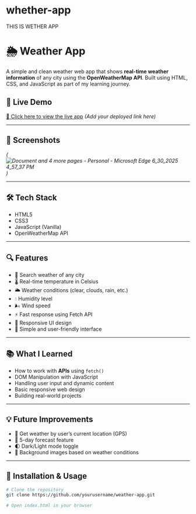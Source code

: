 # whether-app
THIS IS WETHER APP
# 🌦️ Weather App

A simple and clean weather web app that shows **real-time weather information** of any city using the **OpenWeatherMap API**. Built using HTML, CSS, and JavaScript as part of my learning journey.

## 🚀 Live Demo

[🔗 Click here to view the live app](#) *(Add your deployed link here)*

---

## 📸 Screenshots

*(![Document and 4 more pages - Personal - Microsoft​ Edge 6_30_2025 4_57_37 PM](https://github.com/user-attachments/assets/bc52cf07-a84e-4290-b72c-b25d2cf0facc)
)*

---

## 🛠️ Tech Stack

- HTML5
- CSS3
- JavaScript (Vanilla)
- OpenWeatherMap API

---

## 🔍 Features

- 🔎 Search weather of any city
- 🌡️ Real-time temperature in Celsius
- 🌥️ Weather conditions (clear, clouds, rain, etc.)
- 💧 Humidity level
- 🌬️ Wind speed
- ⚡ Fast response using Fetch API
- 📱 Responsive UI design
- 🎨 Simple and user-friendly interface

---

## 📚 What I Learned

- How to work with **APIs** using `fetch()`
- DOM Manipulation with JavaScript
- Handling user input and dynamic content
- Basic responsive web design
- Building real-world projects

---

## 💡 Future Improvements

- 📍 Get weather by user’s current location (GPS)
- 📆 5-day forecast feature
- 🌓 Dark/Light mode toggle
- 🎯 Background images based on weather conditions

---

## 📁 Installation & Usage

```bash
# Clone the repository
git clone https://github.com/yourusername/weather-app.git

# Open index.html in your browser
